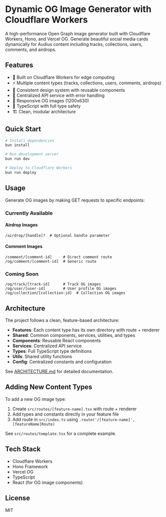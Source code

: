 # Dynamic OG Image Generator with Cloudflare Workers

A high-performance Open Graph image generator built with Cloudflare Workers, Hono, and Vercel OG. Generate beautiful social media cards dynamically for Audius content including tracks, collections, users, comments, and airdrops.

## Features

- 🚀 Built on Cloudflare Workers for edge computing
- ⚡ Multiple content types (tracks, collections, users, comments, airdrops)
- 🎨 Consistent design system with reusable components
- 🔄 Centralized API service with error handling
- 📱 Responsive OG images (1200x630)
- 🎯 TypeScript with full type safety
- 🏗️ Clean, modular architecture

## Quick Start

```bash
# Install dependencies
bun install

# Run development server
bun run dev

# Deploy to Cloudflare Workers
bun run deploy
```

## Usage

Generate OG images by making GET requests to specific endpoints:

### Currently Available

#### Airdrop Images
```
/airdrop/[handle]?  # Optional handle parameter
```

#### Comment Images
```
/comment/[comment-id]     # Direct comment route
/og/comment/[comment-id]  # Generic route
```

### Coming Soon
```
/og/track/[track-id]      # Track OG images
/og/user/[user-id]        # User profile OG images  
/og/collection/[collection-id]  # Collection OG images
```

## Architecture

The project follows a clean, feature-based architecture:

- **Features**: Each content type has its own directory with route + renderer
- **Shared**: Common components, services, utilities, and types
- **Components**: Reusable React components
- **Services**: Centralized API service
- **Types**: Full TypeScript type definitions
- **Utils**: Shared utility functions
- **Config**: Centralized constants and configuration

See [ARCHITECTURE.md](./ARCHITECTURE.md) for detailed documentation.

## Adding New Content Types

To add a new OG image type:

1. Create `src/routes/[feature-name].tsx` with route + renderer
3. Add types and constants directly in your feature file
5. Add route in `src/index.ts` using `.route('/[feature-name]', [featureName]Route)`

See `src/routes/template.tsx` for a complete example.

## Tech Stack

- Cloudflare Workers
- Hono Framework
- Vercel OG
- TypeScript
- React (for OG image components)

## License

MIT
